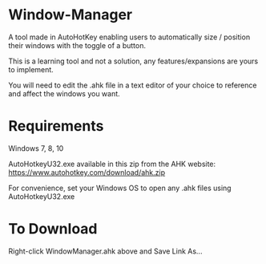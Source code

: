 # Window-Manager
A tool made in AutoHotKey enabling users to automatically size / position their windows with the toggle of a button.

This is a learning tool and not a solution, any features/expansions are yours to implement.

You will need to edit the .ahk file in a text editor of your choice to reference and affect the windows you want.



# Requirements
Windows 7, 8, 10

AutoHotkeyU32.exe available in this zip from the AHK website: https://www.autohotkey.com/download/ahk.zip

For convenience, set your Windows OS to open any .ahk files using AutoHotkeyU32.exe



# To Download
Right-click WindowManager.ahk above and Save Link As...
